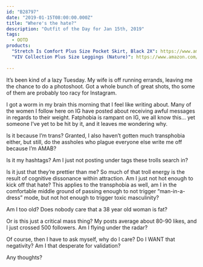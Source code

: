 ```yaml
---
id: "B28797"
date: "2019-01-15T08:00:00.000Z"
title: "Where's the hate?"
description: "Outfit of the Day for Jan 15th, 2019"
tags:
  - OOTD
products:
  "Stretch Is Comfort Plus Size Pocket Skirt, Black 2X": https://www.amazon.com/exec/obidos/ASIN/B06XK9X45Y/curvyandtrans-20
  "VIV Collection Plus Size Leggings (Nature)": https://www.amazon.com/exec/obidos/ASIN/B01MTYKYKC/curvyandtrans-20
  
---
```

It’s been kind of a lazy Tuesday. My wife is off running errands, leaving me the chance to do a photoshoot. Got a whole bunch of great shots, tho some of them are probably too racy for Instagram.

I got a worm in my brain this morning that I feel like writing about. Many of the women I follow here on IG have posted about receiving awful messages in regards to their weight. Fatphobia is rampant on IG, we all know this... yet someone I’ve yet to be hit by it, and it leaves me wondering why.

Is it because I’m trans? Granted, I also haven’t gotten much transphobia either, but still, do the assholes who plague everyone else write me off because I’m AMAB?

Is it my hashtags? Am I just not posting under tags these trolls search in?

Is it just that they’re prettier than me? So much of that troll energy is the result of cognitive dissonance within attraction. Am I just not hot enough to kick off that hate? This applies to the transphobia as well, am I in the comfortable middle ground of passing enough to not trigger “man-in-a-dress” mode, but not hot enough to trigger toxic masculinity?

Am I too old? Does nobody care that a 38 year old woman is fat?

Or is this just a critical mass thing? My posts average about 80-90 likes, and I just crossed 500 followers. Am I flying under the radar?

Of course, then I have to ask myself, why do I care? Do I WANT that negativity? Am I that desperate for validation?

Any thoughts?
